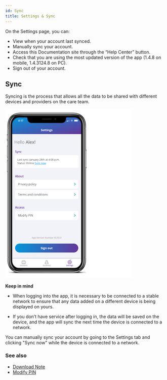 ```yaml
---
id: Sync
title: Settings & Sync
---
```


On the Settings page, you can: 
- View when your account last synced.
- Manually sync your account.
- Access this Documentation site through the “Help Center” button.
- Check that you are using the most updated version of the app (1.4.8 on mobile, 1.4.3124.8 on PC).
- Sign out of your account.

## Sync
Syncing is the process that allows all the data to be shared with different devices and providers on the care team. 

<img src="/img/Sync.png" width="400" />

**Keep in mind**

- When logging into the app, it is necessary to be connected to a stable network to ensure that any data added on a different device is being displayed on yours. 

- If you don’t have service after logging in, the data will be saved on the device, and the app will sync the next time the device is connected to a network. 

You can manually sync your account by going to the Settings tab and clicking "Sync now" while the device is connected to a network. 

### See also
- [Download Note](GettingStarted/DownloadNote.md)
- [Modify PIN](Settings/ModifyPIN.md)